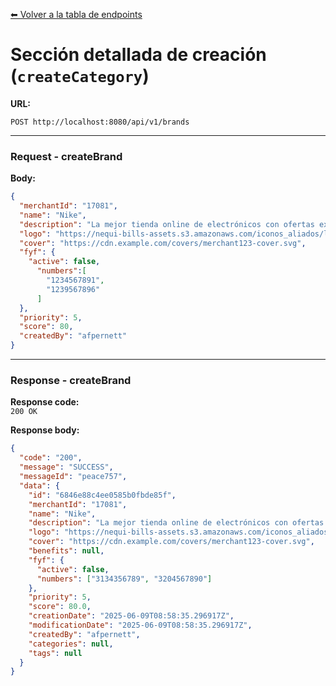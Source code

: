 [⬅ Volver a la tabla de endpoints](README.md)
# Sección detallada de creación (`createCategory`)
**URL:** 
```http
POST http://localhost:8080/api/v1/brands
```
---

### Request - createBrand
**Body:**
```json
{
  "merchantId": "17081",
  "name": "Nike",
  "description": "La mejor tienda online de electrónicos con ofertas exclusivas.",
  "logo": "https://nequi-bills-assets.s3.amazonaws.com/iconos_aliados/logo_leonisa_bills.svg",
  "cover": "https://cdn.example.com/covers/merchant123-cover.svg",
  "fyf": {
    "active": false,
      "numbers":[
        "1234567891",
        "1239567896"
      ]
  },
  "priority": 5,
  "score": 80,
  "createdBy": "afpernett"
}
```

---

### Response - createBrand
**Response code:**  
`200 OK`

**Response body:**
```json
{
  "code": "200",
  "message": "SUCCESS",
  "messageId": "peace757",
  "data": {
    "id": "6846e88c4ee0585b0fbde85f",
    "merchantId": "17081",
    "name": "Nike",
    "description": "La mejor tienda online de electrónicos con ofertas exclusivas.",
    "logo": "https://nequi-bills-assets.s3.amazonaws.com/iconos_aliados/logo_leonisa_bills.svg",
    "cover": "https://cdn.example.com/covers/merchant123-cover.svg",
    "benefits": null,
    "fyf": {
      "active": false,
      "numbers": ["3134356789", "3204567890"]
    },
    "priority": 5,
    "score": 80.0,
    "creationDate": "2025-06-09T08:58:35.296917Z",
    "modificationDate": "2025-06-09T08:58:35.296917Z",
    "createdBy": "afpernett",
    "categories": null,
    "tags": null
  }
}
```


